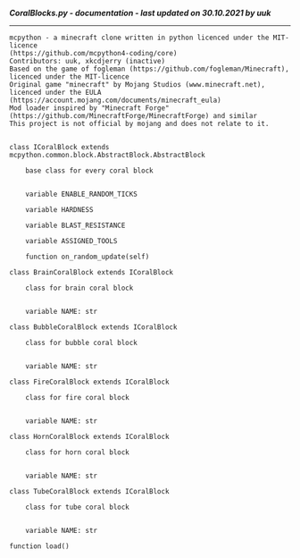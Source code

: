 ***CoralBlocks.py - documentation - last updated on 30.10.2021 by uuk***
___

    mcpython - a minecraft clone written in python licenced under the MIT-licence 
    (https://github.com/mcpython4-coding/core)
    Contributors: uuk, xkcdjerry (inactive)
    Based on the game of fogleman (https://github.com/fogleman/Minecraft), licenced under the MIT-licence
    Original game "minecraft" by Mojang Studios (www.minecraft.net), licenced under the EULA
    (https://account.mojang.com/documents/minecraft_eula)
    Mod loader inspired by "Minecraft Forge" (https://github.com/MinecraftForge/MinecraftForge) and similar
    This project is not official by mojang and does not relate to it.


    class ICoralBlock extends mcpython.common.block.AbstractBlock.AbstractBlock
        
        base class for every coral block


        variable ENABLE_RANDOM_TICKS

        variable HARDNESS

        variable BLAST_RESISTANCE

        variable ASSIGNED_TOOLS

        function on_random_update(self)

    class BrainCoralBlock extends ICoralBlock
        
        class for brain coral block


        variable NAME: str

    class BubbleCoralBlock extends ICoralBlock
        
        class for bubble coral block


        variable NAME: str

    class FireCoralBlock extends ICoralBlock
        
        class for fire coral block


        variable NAME: str

    class HornCoralBlock extends ICoralBlock
        
        class for horn coral block


        variable NAME: str

    class TubeCoralBlock extends ICoralBlock
        
        class for tube coral block


        variable NAME: str

    function load()